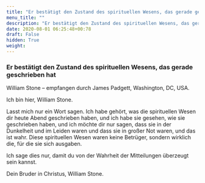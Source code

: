 ```yaml
---
title: "Er bestätigt den Zustand des spirituellen Wesens, das gerade geschrieben hat"
menu_title: ""
description: "Er bestätigt den Zustand des spirituellen Wesens, das gerade geschrieben hat"
date: 2020-08-01 06:25:48+00:78
draft: False
hidden: True
weight:
---
```

### Er bestätigt den Zustand des spirituellen Wesens, das gerade geschrieben hat

William Stone – empfangen durch James Padgett, Washington, DC, USA.

Ich bin hier, William Stone.

Lasst mich nur ein Wort sagen. Ich habe gehört, was die spirituellen Wesen dir heute Abend geschrieben haben, und ich habe sie gesehen, wie sie geschrieben haben, und ich möchte dir nur sagen, dass sie in der Dunkelheit und im Leiden waren und dass sie in großer Not waren, und das ist wahr. Diese spirituellen Wesen waren keine Betrüger, sondern wirklich die, für die sie sich ausgaben.

Ich sage dies nur, damit du von der Wahrheit der Mitteilungen überzeugt sein kannst.

Dein Bruder in Christus, William Stone.

